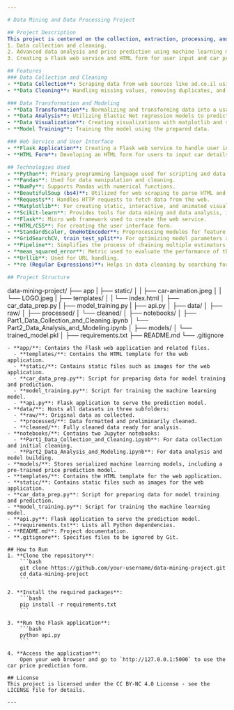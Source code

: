 ```yaml
---

# Data Mining and Data Processing Project

## Project Description
This project is centered on the collection, extraction, processing, and analysis of data from various sources with a specific focus on car price predictions. It encompasses three main phases:
1. Data collection and cleaning.
2. Advanced data analysis and price prediction using machine learning models.
3. Creating a Flask web service and HTML form for user input and car price prediction.

## Features
### Data Collection and Cleaning
- **Data Collection**: Scraping data from web sources like ad.co.il using BeautifulSoup and requests libraries.
- **Data Cleaning**: Handling missing values, removing duplicates, and correcting data types using pandas.

### Data Transformation and Modeling
- **Data Transformation**: Normalizing and transforming data into a usable format for analysis.
- **Data Analysis**: Utilizing Elastic Net regression models to predict car prices based on collected data.
- **Data Visualization**: Creating visualizations with matplotlib and seaborn to represent findings and model performance.
- **Model Training**: Training the model using the prepared data.

### Web Service and User Interface
- **Flask Application**: Creating a Flask web service to handle user input and return predictions.
- **HTML Form**: Developing an HTML form for users to input car details and receive price predictions.

## Technologies Used
- **Python**: Primary programming language used for scripting and data analysis.
- **Pandas**: Used for data manipulation and cleaning.
- **NumPy**: Supports Pandas with numerical functions.
- **BeautifulSoup (bs4)**: Utilized for web scraping to parse HTML and XML documents.
- **Requests**: Handles HTTP requests to fetch data from the web.
- **Matplotlib**: For creating static, interactive, and animated visualizations.
- **Scikit-learn**: Provides tools for data mining and data analysis, including the ElasticNet regression model.
- **Flask**: Micro web framework used to create the web service.
- **HTML/CSS**: For creating the user interface form.
- **StandardScaler, OneHotEncoder**: Preprocessing modules for feature scaling and encoding categorical variables.
- **GridSearchCV, train_test_split**: For optimizing model parameters and splitting data sets.
- **Pipeline**: Simplifies the process of chaining multiple estimators into one.
- **mean_squared_error**: Metric used to evaluate the performance of the regression model.
- **Urllib**: Used for URL handling.
- **re (Regular Expressions)**: Helps in data cleaning by searching for patterns within text.

## Project Structure
```
data-mining-project/
├── app
|   ├── static/
│   |   ├── car-animation.jpeg
│   |   └── LOGO.jpeg
|   ├── templates/
│   |   └── index.html
│   ├── car_data_prep.py
|   ├── model_training.py
|   ├── api.py 
│
├── data/
│   ├── raw/
│   ├── processed/
│   └── cleaned/
│
├── notebooks/
│   ├── Part1_Data_Collection_and_Cleaning.ipynb 
│   └── Part2_Data_Analysis_and_Modeling.ipynb
│
├── models/
│   └── trained_model.pkl
│
├── requirements.txt
├── README.md
└── .gitignore
```
- **app/**: Contains the Flask web application and related files.
  - **templates/**: Contains the HTML template for the web application.
  - **static/**: Contains static files such as images for the web application.
  - **car_data_prep.py**: Script for preparing data for model training and prediction.
  - **model_training.py**: Script for training the machine learning model.
  - **api.py**: Flask application to serve the prediction model.
- **data/**: Hosts all datasets in three subfolders:
  - **raw/**: Original data as collected.
  - **processed/**: Data formatted and preliminarily cleaned.
  - **cleaned/**: Fully cleaned data ready for analysis.
- **notebooks/**: Contains two Jupyter notebooks:
  - **Part1_Data_Collection_and_Cleaning.ipynb**: For data collection and initial cleaning.
  - **Part2_Data_Analysis_and_Modeling.ipynb**: For data analysis and model building.
- **models/**: Stores serialized machine learning models, including a pre-trained price prediction model.
- **templates/**: Contains the HTML template for the web application.
- **static/**: Contains static files such as images for the web application.
- **car_data_prep.py**: Script for preparing data for model training and prediction.
- **model_training.py**: Script for training the machine learning model.
- **api.py**: Flask application to serve the prediction model.
- **requirements.txt**: Lists all Python dependencies.
- **README.md**: Project documentation.
- **.gitignore**: Specifies files to be ignored by Git.

## How to Run
1. **Clone the repository**:
    ```bash
    git clone https://github.com/your-username/data-mining-project.git
    cd data-mining-project
    ```

2. **Install the required packages**:
    ```bash
    pip install -r requirements.txt
    ```

3. **Run the Flask application**:
    ```bash
    python api.py
    ```

4. **Access the application**:
    Open your web browser and go to `http://127.0.0.1:5000` to use the car price prediction form.

## License
This project is licensed under the CC BY-NC 4.0 License - see the LICENSE file for details.

---
```

